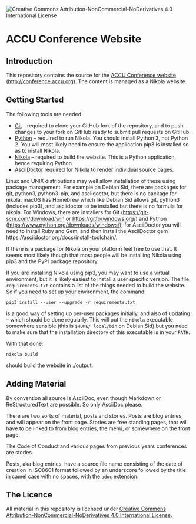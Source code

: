 ![Creative Commons Attribution-NonCommercial-NoDerivatives 4.0 International License](https://i.creativecommons.org/l/by-nc-nd/4.0/88x31.png)

# ACCU Conference Website

## Introduction

This repository contains the source for the [ACCU Conference website](http://conference.accu.org)
(http://conference.accu.org). The content is managed as a Nikola website.

## Getting Started

The following tools are needed:
- [Git](https://git-scm.com/) – required to clone your GitHub fork of the repository, and to push changes to
  your fork on GitHub ready to submit pull requests on GitHub.
- [Python](https://www.python.org) – required to run Nikola. You should install Python 3, not Python 2. You
  will most likely need to ensure the application pip3 is installed so as to install Nikola.
- [Nikola](https://getnikola.com/) – required to build the website. This is a Python application, hence
  requiring Python.
- [AsciiDoctor](https://asciidoctor.org) required for Nikola to render individual source pages.

Linux and UNIX distributions may well allow installation of these using package management. For example on
Debian Sid, there are packages for git, python3, python3-pip, and asciidoctor, but there is no package for
nikola. macOS has Homebrew which like Debian Sid allows git, python3 (includes pip3), and asciidoctor to be
installed but there is no formula for nikola. For Windows, there are installers for Git
(https://git-scm.com/download/win or https://gitforwindows.org/) and Python
(https://www.python.org/downloads/windows/); for AsciiDoctor you will need to install Ruby and Gem, and then
install the AsciiDoctor gem https://asciidoctor.org/docs/install-toolchain/.

If there is a package for Nikola on your platform feel free to use that. It seems most likely though that
most people will be installing Nikola using pip3 and the PyPI package repository.

If you are installing Nikola using pip3, you may want to use a virtual environment, but it is likely easiest
to install a user specific version. The file `requirements.txt` contains a list of the things needed to
build the website. So if you need to set up your environment, the command:

    pip3 install --user --upgrade -r requirements.txt

is a good way of setting up per-user packages initially, and also of updating – which should be done
regularly. This will put the `nikola` executable somewhere sensible (this is `$HOME/.local/bin` on Debian
Sid) but you need to make sure that the installation directory of this executable is in your `PATH`.

With that done:

    nikola build

should build the website in ./output.

## Adding Material

By convention all source is AsciiDoc, even though Markdown or ReStructuredText are possible. So only
AsciiDoc please.

There are two sorts of material, posts and stories. Posts are blog entries, and will appear on the front
page. Stories are free standing pages, that will have to be linked to from blog entries, the menu, or
somewhere on the front page.

The Code of Conduct and various pages from previous years conferences are stories.

Posts, aka blog entries, have a source file name consisting of the date of creation in ISO8601 format
followed by an underscore followed by the title in camel case with no spaces, with the `adoc` extension.


## The Licence

All material in this repository is licensed under
[Creative Commons Attribution-NonCommercial-NoDerivatives 4.0 International License](http://creativecommons.org/licenses/by-nd-nc/4.0/).
